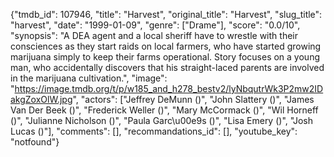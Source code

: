 {"tmdb_id": 107946, "title": "Harvest", "original_title": "Harvest", "slug_title": "harvest", "date": "1999-01-09", "genre": ["Drame"], "score": "0.0/10", "synopsis": "A DEA agent and a local sheriff have to wrestle with their consciences as they start raids on local farmers, who have started growing marijuana simply to keep their farms operational. Story focuses on a young man, who accidentally discovers that his straight-laced parents are involved in the marijuana cultivation.", "image": "https://image.tmdb.org/t/p/w185_and_h278_bestv2/lyNbqutrWk3P2mw2IDakgZoxOlW.jpg", "actors": ["Jeffrey DeMunn ()", "John Slattery ()", "James Van Der Beek ()", "Frederick Weller ()", "Mary McCormack ()", "Wil Horneff ()", "Julianne Nicholson ()", "Paula Garc\u00e9s ()", "Lisa Emery ()", "Josh Lucas ()"], "comments": [], "recommandations_id": [], "youtube_key": "notfound"}
